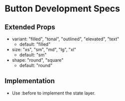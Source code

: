 # Button Development Specs

## Extended Props

- variant: "filled", "tonal", "outlined", "elevated", "text"
  - default: "filled"
- size: "xs", "sm", "md", "lg", "xl"
  - default: "sm"
- shape: "round", "square"
  - default: "round"

## Implementation

- Use :before to implement the state layer.
